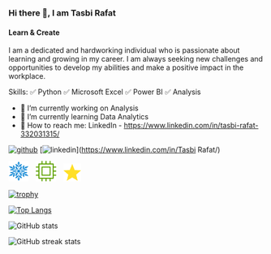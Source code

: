 
### Hi there 👋, I am Tasbi Rafat
#### Learn & Create

I am a dedicated and hardworking individual who is passionate about learning and growing in my career. I am always seeking new challenges and opportunities to develop my abilities and make a positive impact in the workplace.

Skills: ✅ Python
        ✅ Microsoft Excel 
        ✅ Power BI
        ✅ Analysis

- 🔰 I’m currently working on Analysis 
- 🔰 I’m currently learning Data Analytics 
- 🔰 How to reach me: LinkedIn - https://www.linkedin.com/in/tasbi-rafat-332031315/


[<img src='https://cdn.jsdelivr.net/npm/simple-icons@3.0.1/icons/github.svg' alt='github' height='40'>](https://github.com/TasbiRafat)  [<img src='https://cdn.jsdelivr.net/npm/simple-icons@3.0.1/icons/linkedin.svg' alt='linkedin' height='40'>](https://www.linkedin.com/in/Tasbi Rafat/)  

<a href='https://archiveprogram.github.com/'><img src='https://raw.githubusercontent.com/acervenky/animated-github-badges/master/assets/acbadge.gif' width='40' height='40'></a> <a href='https://docs.github.com/en/developers'><img src='https://raw.githubusercontent.com/acervenky/animated-github-badges/master/assets/devbadge.gif' width='40' height='40'></a> <a href='https://stars.github.com/'><img src='https://raw.githubusercontent.com/acervenky/animated-github-badges/master/assets/starbadge.gif' width='35' height='35'></a> 

[![trophy](https://github-profile-trophy.vercel.app/?username=TasbiRafat)](https://github.com/ryo-ma/github-profile-trophy)

[![Top Langs](https://github-readme-stats.vercel.app/api/top-langs/?username=TasbiRafat)](https://github.com/anuraghazra/github-readme-stats)

![GitHub stats](https://github-readme-stats.vercel.app/api?username=TasbiRafat&show_icons=true)  

![GitHub streak stats](https://streak-stats.demolab.com/?user=TasbiRafat)  

